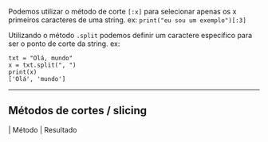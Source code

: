 Podemos utilizar o método de corte `[:x]` para selecionar apenas os x primeiros caracteres de uma string.
	ex: `print("eu sou um exemplo")[:3]`

Utilizando o método `.split` podemos definir um caractere específico para ser o ponto de corte da string.
ex: 
```python:n
txt = "Olá, mundo"
x = txt.split(", ")
print(x)
['Olá', 'mundo']
```

---
## Métodos de cortes / slicing

| Método | Resultado